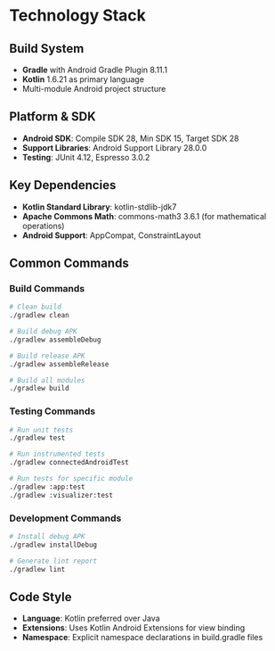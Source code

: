 # Technology Stack

## Build System
- **Gradle** with Android Gradle Plugin 8.11.1
- **Kotlin** 1.6.21 as primary language
- Multi-module Android project structure

## Platform & SDK
- **Android SDK**: Compile SDK 28, Min SDK 15, Target SDK 28
- **Support Libraries**: Android Support Library 28.0.0
- **Testing**: JUnit 4.12, Espresso 3.0.2

## Key Dependencies
- **Kotlin Standard Library**: kotlin-stdlib-jdk7
- **Apache Commons Math**: commons-math3 3.6.1 (for mathematical operations)
- **Android Support**: AppCompat, ConstraintLayout

## Common Commands

### Build Commands
```bash
# Clean build
./gradlew clean

# Build debug APK
./gradlew assembleDebug

# Build release APK
./gradlew assembleRelease

# Build all modules
./gradlew build
```

### Testing Commands
```bash
# Run unit tests
./gradlew test

# Run instrumented tests
./gradlew connectedAndroidTest

# Run tests for specific module
./gradlew :app:test
./gradlew :visualizer:test
```

### Development Commands
```bash
# Install debug APK
./gradlew installDebug

# Generate lint report
./gradlew lint
```

## Code Style
- **Language**: Kotlin preferred over Java
- **Extensions**: Uses Kotlin Android Extensions for view binding
- **Namespace**: Explicit namespace declarations in build.gradle files